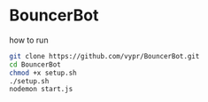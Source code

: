 # BouncerBot

how to run
```bash
git clone https://github.com/vypr/BouncerBot.git
cd BouncerBot
chmod +x setup.sh
./setup.sh
nodemon start.js
```
